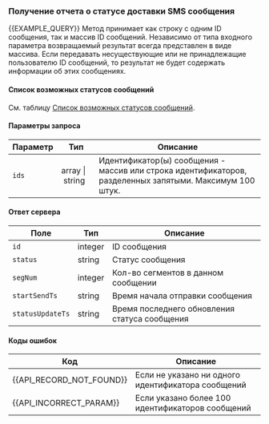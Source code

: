 ### Получение отчета о статусе доставки SMS сообщения
{{EXAMPLE_QUERY}}
Метод принимает как строку с одним ID сообщения, так и массив ID сообщений. Независимо от типа входного параметра возвращаемый результат всегда представлен в виде массива. Если передавать несуществующие или не принадлежащие пользователю ID сообщений, то результат не будет содержать информации об этих сообщениях.

#### Список возможных статусов сообщений

Cм. таблицу [Список возможных статусов сообщений](other#SmsStatus).

#### Параметры запроса

 Параметр   | Тип    | Описание
------------|--------|-----------
`ids`       | array&nbsp;\|&nbsp;string | Идентификатор(ы) сообщения - массив или строка идентификаторов, разделенных запятыми. Максимум 100 штук.

#### Ответ сервера

Поле           | Тип     | Описание
---------------|---------|-------------
`id`             | integer | ID сообщения
`status`         | string  | Статус сообщения
`segNum`         | integer | Кол-во сегментов в данном сообщении
`startSendTs`    | string  | Время начала отправки сообщения
`statusUpdateTs` | string  | Время последнего обновления статуса сообщения

#### Коды ошибок
Код | Описание
----|----
{{API_RECORD_NOT_FOUND}} | Eсли не указано ни одного идентификатора сообщений
{{API_INCORRECT_PARAM}}  | Eсли указано более 100 идентификаторов сообщений
